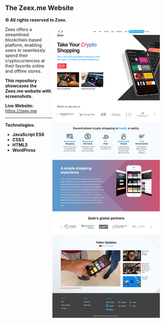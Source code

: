## The Zeex.me Website
**© All rights reserved to Zeex.**

<img align="right" src="/1-zeex-website.png" alt="zeex-website" width="350">

Zeex offers a streamlined blockchain-based platform, enabling users to seamlessly spend their cryptocurrencies at their favorite online and offline stores.

**This repository showcases the Zeex.me website with screenshots.**

**Live Website:** 
<br>https://zeex.me

---

**Technologies:**

- **JavaScript ES6**
- **CSS3**
- **HTML5**
- **WordPress**


